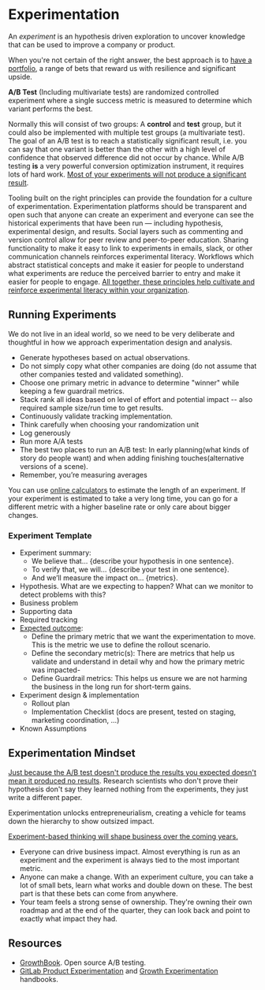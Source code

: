 # Experimentation

An *experiment* is an hypothesis driven exploration to uncover knowledge that can be used to improve a company or product.

When you're not certain of the right answer, the best approach is to [have a portfolio](https://seths.blog/2022/01/portfolio-thinking/), a range of bets that reward us with resilience and significant upside.

**A/B Test** (Including multivariate tests) are randomized controlled experiment where a single success metric is measured to determine which variant performs the best.

Normally this will consist of two groups: A **control** and **test** group, but it could also be implemented with multiple test groups (a multivariate test). The goal of an A/B test is to reach a statistically significant result, i.e. you can say that one variant is better than the other with a high level of confidence that observed difference did not occur by chance. While A/B testing **is** a very powerful conversion optimization instrument, it requires lots of hard work. [Most of your experiments will not produce a significant result](https://www.jitbit.com/news/185-most-of-your-ab-tests-will-fail).

Tooling built on the right principles can provide the foundation for a culture of experimentation. Experimentation platforms should be transparent and open such that anyone can create an experiment and everyone can see the historical experiments that have been run — including hypothesis, experimental design, and results. Social layers such as commenting and version control allow for peer review and peer-to-peer education. Sharing functionality to make it easy to link to experiments in emails, slack, or other communication channels reinforces experimental literacy. Workflows which abstract statistical concepts and make it easier for people to understand what experiments are reduce the perceived barrier to entry and make it easier for people to engage. [All together, these principles help cultivate and reinforce experimental literacy within your organization](https://towardsdatascience.com/the-experimentation-gap-3f5d374d354c).

## Running Experiments
We do not live in an ideal world, so we need to be very deliberate and thoughtful in how we approach experimentation design and analysis.

- Generate hypotheses based on actual observations.
- Do not simply copy what other companies are doing (do not assume that other companies tested and validated something).
- Choose one primary metric in advance to determine "winner" while keeping a few guardrail metrics.
- Stack rank all ideas based on level of effort and potential impact -- also required sample size/run time to get results.
- Continuously validate tracking implementation.
- Think carefully when choosing your randomization unit
- Log generously
- Run more A/A tests
- The best two places to run an A/B test: In early planning(what kinds of story do people want) and when adding finishing touches(alternative versions of a scene).
- Remember, you’re measuring averages

You can use [online calculators](http://experimentcalculator.com/) to estimate the length of an experiment. If your experiment is estimated to take a very long time, you can go for a different metric with a higher baseline rate or only care about bigger changes.

### Experiment Template

- Experiment summary:
	- We believe that... {describe your hypothesis in one sentence}.
	- To verify that, we will... {describe your test in one sentence}.
	- And we’ll measure the impact on... {metrics}.
- Hypothesis. What are we expecting to happen? What can we monitor to detect problems with this?
- Business problem
- Supporting data
- Required tracking
- [Expected outcome](https://about.gitlab.com/handbook/business-technology/data-team/experimentation-best-practices/):
	- Define the primary metric that we want the experimentation to move. This is the metric we use to define the rollout scenario.
	- Define the secondary metric(s): There are metrics that help us validate and understand in detail why and how the primary metric was impacted-
	- Define Guardrail metrics: This helps us ensure we are not harming the business in the long run for short-term gains.
- Experiment design & implementation
	- Rollout plan
	- Implementation Checklist (docs are present, tested on staging, marketing coordination, ...)
- Known Assumptions

## Experimentation Mindset

[Just because the A/B test doesn't produce the results you expected doesn't mean it produced no results](https://news.ycombinator.com/item?id=5906801). Research scientists who don't prove their hypothesis don't say they learned nothing from the experiments, they just write a different paper.

Experimentation unlocks entrepreneurialism, creating a vehicle for teams down the hierarchy to show outsized impact.

[Experiment-based thinking will shape business over the coming years.](https://mikkeldengsoe.substack.com/p/why-speedboats-win-and-tankers-sink)
- Everyone can drive business impact. Almost everything is run as an experiment and the experiment is always tied to the most important metric.
- Anyone can make a change. With an experiment culture, you can take a lot of small bets, learn what works and double down on these. The best part is that these bets can come from anywhere.
- Your team feels a strong sense of ownership. They're owning their own roadmap and at the end of the quarter, they can look back and point to exactly what impact they had.

## Resources

- [GrowthBook](https://growthbook.io/). Open source A/B testing.
- [GitLab Product Experimentation](https://about.gitlab.com/handbook/product/product-analysis/experimentation/) and [Growth Experimentation](https://about.gitlab.com/handbook/engineering/development/growth/experimentation/) handbooks.
